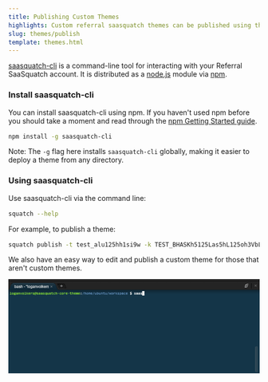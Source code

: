 ```yaml
---
title: Publishing Custom Themes
highlights: Custom referral saasquatch themes can be published using the Command Line Interface.
slug: themes/publish
template: themes.html
---
```



[saasquatch-cli](https://github.com/saasquatch/saasquatch-cli) is a command-line tool for interacting with your Referral SaaSquatch account. It is distributed as a [node.js](http://nodejs.org/) module via [npm](https://www.npmjs.com/package/saasquatch-cli).

### Install saasquatch-cli

You can install saasquatch-cli using npm. If you haven't used npm before you should take a moment and read through the [npm Getting Started guide](https://docs.npmjs.com/getting-started/what-is-npm).

```bash
npm install -g saasquatch-cli
```

Note: The `-g` flag here installs `saasquatch-cli` globally, making it easier to deploy a theme from any directory.


### Using saasquatch-cli

Use saasquatch-cli via the command line:

```bash
squatch --help
```

For example, to publish a theme:

```bash
squatch publish -t test_alu125hh1si9w -k TEST_BHASKh5125Las5hL125oh3VbLmPxUSs
```

We also have an easy way to edit and publish a custom theme for those that aren't custom themes.

<img src="/assets/images/cli-demo.gif" />
